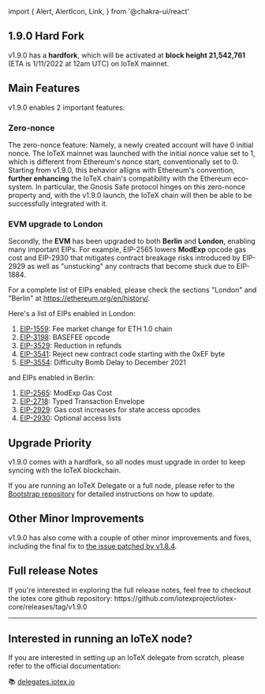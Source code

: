 import {
  Alert,
  AlertIcon,
  Link,
} from '@chakra-ui/react'

## 1.9.0 Hard Fork

v1.9.0 has a **hardfork**, which will be activated at **block height 21,542,761** (ETA is 1/11/2022 at 12am UTC) on IoTeX mainnet. 

## Main Features

v1.9.0 enables 2 important features:

### Zero-nonce

The zero-nonce feature: Namely, a newly created account will have 0 initial nonce. The IoTeX mainnet was launched with the initial nonce value set to 1, which is different from Ethereum's nonce start, conventionally set to 0. Starting from v1.9.0, this behavior alligns with Ethereum's convention, **further enhancing** the IoTeX chain's compatibility with the Ethereum eco-system. In particular, the Gnosis Safe protocol hinges on this zero-nonce property and, with the v1.9.0 launch, the IoTeX chain will then be able to be successfully integrated with it.

### EVM upgrade to London
Secondly, the **EVM** has been upgraded to both **Berlin** and **London**, enabling many important EIPs. For example, EIP-2565 lowers **ModExp** opcode gas cost and EIP-2930 that mitigates contract breakage risks introduced by EIP-2929 as well as "unstucking" any contracts that become stuck due to EIP-1884. 


For a complete list of EIPs enabled, please check the sections "London" and "Berlin" at https://ethereum.org/en/history/.


Here's a list of EIPs enabled in London:

1. [EIP-1559](https://eips.ethereum.org/EIPS/eip-1559): Fee market change for ETH 1.0 chain
2. [EIP-3198](https://eips.ethereum.org/EIPS/eip-3198): BASEFEE opcode
3. [EIP-3529](https://eips.ethereum.org/EIPS/eip-3529): Reduction in refunds
4. [EIP-3541](https://eips.ethereum.org/EIPS/eip-3541): Reject new contract code starting with the 0xEF byte
5. [EIP-3554](https://eips.ethereum.org/EIPS/eip-3554): Difficulty Bomb Delay to December 2021

and EIPs enabled in Berlin:

1. [EIP-2565](https://eips.ethereum.org/EIPS/eip-2565): ModExp Gas Cost
2. [EIP-2718](https://eips.ethereum.org/EIPS/eip-2718): Typed Transaction Envelope
3. [EIP-2929](https://eips.ethereum.org/EIPS/eip-2929): Gas cost increases for state access opcodes
4. [EIP-2930](https://eips.ethereum.org/EIPS/eip-2930): Optional access lists

## Upgrade Priority 

v1.9.0 comes with a hardfork, so all nodes must upgrade in order to keep syncing with the IoTeX blockchain. 

If you are running an IoTeX Delegate or a full node, please refer to the [Bootstrap repository](https://github.com/iotexproject/iotex-bootstrap#iotex-delegate-manual) for detailed instructions on how to update.

## Other Minor Improvements

v1.9.0 has also come with a couple of other minor improvements and fixes, including the final fix to [the issue patched by v1.8.4](https://developers.iotex.io/posts/IoTeX-Core-Release-1.8.4).

## Full release Notes

<Alert status='success' variant='solid'>
  <AlertIcon />
If you're interested in exploring the full release notes, feel free to checkout the iotex core github repository: https://github.com/iotexproject/iotex-core/releases/tag/v1.9.0
</Alert>


___ 


## Interested in running an IoTeX node?
If you are interested in setting up an IoTeX delegate from scratch, please refer to the official documentation: 

📚 [delegates.iotex.io](https://delegates.iotex.io)

